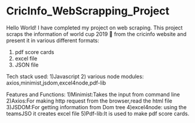 # CricInfo_WebScrapping_Project
Hello World!
I have completed my project on web scraping.
This project scraps the information of world cup 2019 🏏 from the cricinfo website and present it in various different formats:
1) pdf score cards
2) excel file
3) JSON file

Tech stack used:
1)Javascript
2) various node modules: axios,minimist,jsdom,excel4node,pdf-lib

Features and Functions:
1)Minimist:Takes the input from command line
2)Axios:For making http request from the browser,read the html file
3)JSDOM:For getting information from Dom tree
4)excel4node: using the teamsJSO it creates excel file
5)Pdf-lib:It is used to make pdf score cards.

